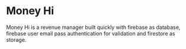 # Money Hi

Money Hi is a revenue manager built quickly with firebase as database, firebase user email pass authentication for validation and firestore as storage.


